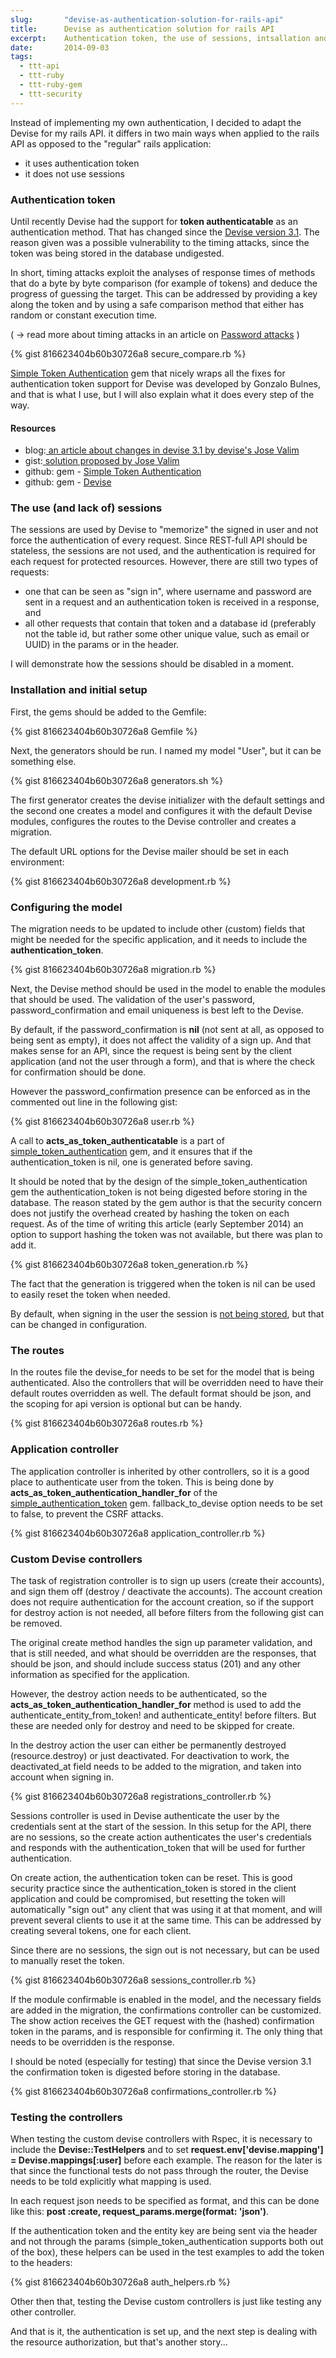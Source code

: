 ```yaml
---
slug:       "devise-as-authentication-solution-for-rails-api"
title:      Devise as authentication solution for rails API
excerpt:    Authentication token, the use of sessions, intsallation and setup, configuring the model, the routes, application controller, custom devise controllers, testing the controllers
date:       2014-09-03
tags:
  - ttt-api
  - ttt-ruby
  - ttt-ruby-gem
  - ttt-security
---
```


Instead of implementing my own authentication, I decided to adapt the Devise for my rails API. it differs in two main ways when applied to the rails API as opposed to the "regular" rails application:

- it uses authentication token
- it does not use sessions

### Authentication token

Until recently Devise had the support for **token authenticatable** as an authentication method. That has changed since the <a href="http://blog.plataformatec.com.br/2013/08/devise-3-1-now-with-more-secure-defaults/">Devise version 3.1</a>. The reason given was a possible vulnerability to the timing attacks, since the token was being stored in the database undigested.

In short, timing attacks exploit the analyses of response times of methods that do a byte by byte comparison (for example of tokens) and deduce the progress of guessing the target. This can be addressed by providing a key along the token and by using a safe comparison method that either has random or constant execution time.

( -> read more about timing attacks in an article on <a title="Password attacks" href="/tech/password-attacks/">Password attacks</a> )

{% gist 816623404b60b30726a8 secure_compare.rb %}

<a href="https://github.com/gonzalo-bulnes/simple_token_authentication">Simple Token Authentication</a> gem that nicely wraps all the fixes for authentication token support for Devise was developed by Gonzalo Bulnes, and that is what I use, but I will also explain what it does every step of the way.

#### Resources

- blog:<a href="http://blog.plataformatec.com.br/2013/08/devise-3-1-now-with-more-secure-defaults/"> an article about changes in devise 3.1 by devise's Jose Valim</a>
- gist:<a href="https://gist.github.com/josevalim/fb706b1e933ef01e4fb6"> solution proposed by Jose Valim</a>
- github: gem - <a href="https://github.com/gonzalo-bulnes/simple_token_authentication">Simple Token Authentication</a>
- github: gem - <a href="https://github.com/plataformatec/devise">Devise</a>

### The use (and lack of) sessions

The sessions are used by Devise to "memorize" the signed in user and not force the authentication of every request. Since REST-full API should be stateless, the sessions are not used, and the authentication is required for each request for protected resources. However, there are still two types of requests:

- one that can be seen as "sign in", where username and password are sent in a request and an authentication token is received in a response, and
- all other requests that contain that token and a database id (preferably not the table id, but rather some other unique value, such as email or UUID) in the params or in the header.

I will demonstrate how the sessions should be disabled in a moment.

### Installation and initial setup

First, the gems should be added to the Gemfile:

{% gist 816623404b60b30726a8 Gemfile %}

Next, the generators should be run. I named my model "User", but it can be something else.

{% gist 816623404b60b30726a8 generators.sh %}

The first generator creates the devise initializer with the default settings and the second one creates a model and configures it with the default Devise modules, configures the routes to the Devise controller and creates a migration.

The default URL options for the Devise mailer should be set in each environment:

{% gist 816623404b60b30726a8 development.rb %}

### Configuring the model

The migration needs to be updated to include other (custom) fields that might be needed for the specific application, and it needs to include the **authentication_token**.

{% gist 816623404b60b30726a8 migration.rb %}

Next, the Devise method should be used in the model to enable the modules that should be used. The validation of the user's password, password_confirmation and email uniqueness is best left to the Devise.

By default, if the password_confirmation is **nil** (not sent at all, as opposed to being sent as empty), it does not affect the validity of a sign up. And that makes sense for an API, since the request is being sent by the client application (and not the user through a form), and that is where the check for confirmation should be done.

However the password_confirmation presence can be enforced as in the commented out line in the following gist:

{% gist 816623404b60b30726a8 user.rb %}

A call to **acts_as_token_authenticatable** is a part of <a href="https://github.com/gonzalo-bulnes/simple_token_authentication/blob/master/lib/simple_token_authentication/acts_as_token_authenticatable.rb">simple_token_authentication</a> gem, and it ensures that if the authentication_token is nil, one is generated before saving.

It should be noted that by the design of the simple_token_authentication gem the authentication_token is not being digested before storing in the database. The reason stated by the gem author is that the security concern does not justify the overhead created by hashing the token on each request. As of the time of writing this article (early September 2014) an option to support hashing the token was not available, but there was plan to add it.

{% gist 816623404b60b30726a8 token_generation.rb %}

The fact that the generation is triggered when the token is nil can be used to easily reset the token when needed.

By default, when signing in the user the session is <a href="https://github.com/gonzalo-bulnes/simple_token_authentication/blob/master/lib/simple_token_authentication/acts_as_token_authentication_handler.rb#L61">not being stored</a>, but that can be changed in configuration.

### The routes

In the routes file the devise_for needs to be set for the model that is being authenticated. Also the controllers that will be overridden need to have their default routes overridden as well. The default format should be json, and the scoping for api version is optional but can be handy.

{% gist 816623404b60b30726a8 routes.rb %}

### Application controller

The application controller is inherited by other controllers, so it is a good place to authenticate user from the token. This is being done by **acts_as_token_authentication_handler_for** of the <a href="https://github.com/gonzalo-bulnes/simple_token_authentication/blob/master/lib/simple_token_authentication/acts_as_token_authentication_handler.rb">simple_authentication_token</a> gem. fallback_to_devise option needs to be set to false, to prevent the CSRF attacks.

{% gist 816623404b60b30726a8 application_controller.rb %}

### Custom Devise controllers

The task of registration controller is to sign up users (create their accounts), and sign them off (destroy / deactivate the accounts). The account creation does not require authentication for the account creation, so if the support for destroy action is not needed, all before filters from the following gist can be removed.

The original create method handles the sign up parameter validation, and that is still needed, and what should be overridden are the responses, that should be json, and should include success status (201) and any other information as specified for the application.

However, the destroy action needs to be authenticated, so the **acts_as_token_authentication_handler_for** method is used to add the authenticate_entity_from_token! and authenticate_entity! before filters. But these are needed only for destroy and need to be skipped for create.

In the destroy action the user can either be permanently destroyed (resource.destroy) or just deactivated. For deactivation to work, the deactivated_at field needs to be added to the migration, and taken into account when signing in.

{% gist 816623404b60b30726a8 registrations_controller.rb %}

Sessions controller is used in Devise authenticate the user by the credentials sent at the start of the session. In this setup for the API, there are no sessions, so the create action authenticates the user's credentials and responds with the authentication_token that will be used for further authentication.

On create action, the authentication token can be reset. This is good security practice since the authentication_token is stored in the client application and could be compromised, but resetting the token will automatically "sign out" any client that was using it at that moment, and will prevent several clients to use it at the same time. This can be addressed by creating several tokens, one for each client.

Since there are no sessions, the sign out is not necessary, but can be used to manually reset the token.

{% gist 816623404b60b30726a8 sessions_controller.rb %}

If the module confirmable is enabled in the model, and the necessary fields are added in the migration, the confirmations controller can be customized. The show action receives the GET request with the (hashed) confirmation token in the params, and is responsible for confirming it. The only thing that needs to be overridden is the response.

I should be noted (especially for testing) that since the Devise version 3.1 the confirmation token is digested before storing in the database.

{% gist 816623404b60b30726a8 confirmations_controller.rb %}

### Testing the controllers

When testing the custom devise controllers with Rspec, it is necessary to include the **Devise::TestHelpers** and to set **request.env['devise.mapping'] = Devise.mappings[:user]** before each example. The reason for the later is that since the functional tests do not pass through the router, the Devise needs to be told explicitly what mapping is used.

In each request json needs to be specified as format, and this can be done like this: **post :create, request_params.merge(format: 'json')**.

If the authentication token and the entity key are being sent via the header and not through the params (simple_token_authentication supports both out of the box), these helpers can be used in the test examples to add the token to the headers:

{% gist 816623404b60b30726a8 auth_helpers.rb %}

Other then that, testing the Devise custom controllers is just like testing any other controller.

And that is it, the authentication is set up, and the next step is dealing with the resource authorization, but that's another story...